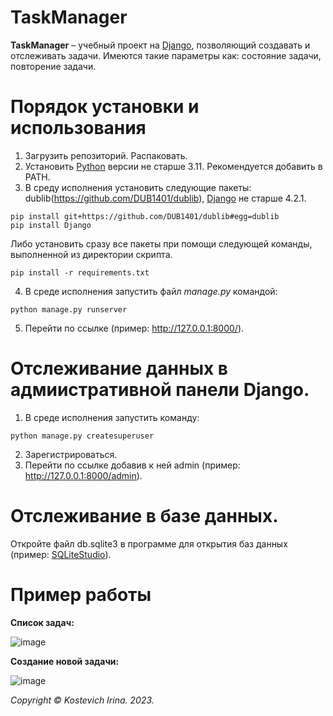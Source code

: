 # TaskManager
**TaskManager** – учебный проект на [Django](https://www.djangoproject.com/), позволяющий создавать и отслеживать задачи.
Имеются такие параметры как: состояние задачи, повторение задачи.

# Порядок установки и использования
1. Загрузить репозиторий. Распаковать. 
2. Установить [Python](https://www.python.org/downloads/) версии не старше 3.11. Рекомендуется добавить в PATH.
3. В среду исполнения установить следующие пакеты: dublib(https://github.com/DUB1401/dublib), [Django](https://github.com/django/django?ysclid=lph3fmn0za256973455) не старше 4.2.1.
```
pip install git+https://github.com/DUB1401/dublib#egg=dublib
pip install Django
```
Либо установить сразу все пакеты при помощи следующей команды, выполненной из директории скрипта.
```
pip install -r requirements.txt
```
4. В среде исполнения запустить файл _manage.py_ командой:
```
python manage.py runserver
```
5. Перейти по ссылке (пример: http://127.0.0.1:8000/).

# Отслеживание данных в адмиистративной панели Django.
1. В среде исполнения запустить команду:
```
python manage.py createsuperuser
```
2. Зарегистрироваться.
3. Перейти по ссылке добавив к ней admin (пример: http://127.0.0.1:8000/admin).

# Отслеживание в базе данных.

Откройте файл db.sqlite3 в программе для открытия баз данных (пример: [SQLiteStudio](https://sqlitestudio.pl/)).

# Пример работы

**Список задач:**

![image](https://github.com/kostevich/TaskManager/assets/109979502/ed7f70d5-d4f7-4708-9cd1-1234ec108a86)

**Создание новой задачи:**

![image](https://github.com/kostevich/TaskManager/assets/109979502/280d9ad7-8ba4-4cd8-970e-eab8b9eeff41)

_Copyright © Kostevich Irina. 2023._
